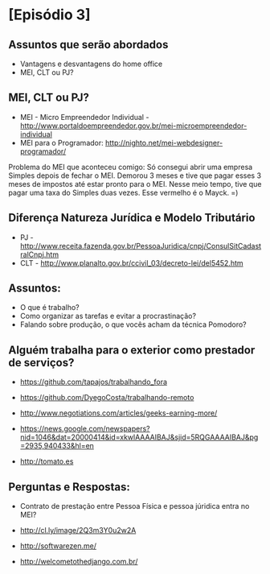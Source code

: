 # [Episódio 3]

## Assuntos que serão abordados

- Vantagens e desvantagens do home office
- MEI, CLT ou PJ? 

## MEI, CLT ou PJ?

- MEI - Micro Empreendedor Individual - http://www.portaldoempreendedor.gov.br/mei-microempreendedor-individual
- MEI para o Programador: http://nighto.net/mei-webdesigner-programador/

Problema do MEI que aconteceu comigo: Só consegui abrir uma empresa Simples depois de fechar o MEI. Demorou 3 meses e tive que pagar esses 3 meses de impostos até estar pronto para o MEI. Nesse meio tempo, tive que pagar uma taxa do Simples duas vezes.
Esse vermelho é o Mayck. =)

## Diferença Natureza Jurídica e Modelo Tributário

- PJ - http://www.receita.fazenda.gov.br/PessoaJuridica/cnpj/ConsulSitCadastralCnpj.htm
- CLT - http://www.planalto.gov.br/ccivil_03/decreto-lei/del5452.htm

## Assuntos:

- O que é trabalho?
- Como organizar as tarefas e evitar a procrastinação?
- Falando sobre produção, o que vocês acham da técnica Pomodoro?

## Alguém trabalha para o exterior como prestador de serviços?

- https://github.com/tapajos/trabalhando_fora

- https://github.com/DyegoCosta/trabalhando-remoto

- http://www.negotiations.com/articles/geeks-earning-more/

- https://news.google.com/newspapers?nid=1046&dat=20000414&id=xkwlAAAAIBAJ&sjid=5RQGAAAAIBAJ&pg=2935,940433&hl=en

- http://tomato.es

## Perguntas e Respostas:

- Contrato de prestação entre Pessoa Física e pessoa júridica entra no MEI? 

- http://cl.ly/image/2Q3m3Y0u2w2A

- http://softwarezen.me/

- http://welcometothedjango.com.br/

